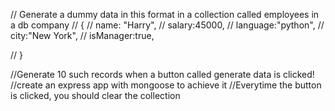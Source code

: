 // Generate a dummy data in this format in a collection called employees in a db company
// {
// name: "Harry",
// salary:45000,
// language:"python",
// city:"New York",
// isManager:true,

// }

//Generate 10 such records when a button called generate data is clicked!
//create an express app with mongoose to achieve it
//Everytime the button is clicked, you should clear the collection
